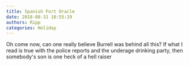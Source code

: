 ```yaml
---
title: Spanish Fort Oracle
date: 2018-08-31 10:55:29
authors: Ripp
categories: Holiday
---
```


 Oh come now, can one really believe Burrell was behind all this?
If what I read is true with the police reports and the underage drinking party, then somebody's son is one heck of a hell raiser